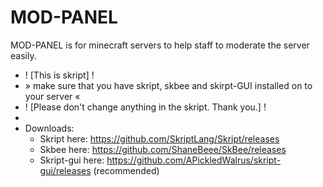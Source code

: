 # MOD-PANEL
MOD-PANEL is for minecraft servers to help staff to moderate the server easily. 
- ! [This is skript] !
- » make sure that you have skript, skbee and skirpt-GUI installed on to your server «
- ! [Please don't change anything in the skript. Thank you.] !
-
- Downloads: 
  - Skript here: https://github.com/SkriptLang/Skript/releases
  - Skbee here: https://github.com/ShaneBeee/SkBee/releases
  - Skript-gui here: https://github.com/APickledWalrus/skript-gui/releases (recommended)
